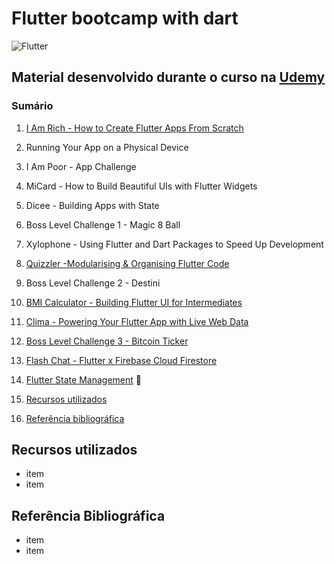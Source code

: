 # Flutter bootcamp with dart

![Flutter](https://flutter.dev/assets/homepage/news-2-599aefd56e8aa903ded69500ef4102cdd8f988dab8d9e4d570de18bdb702ffd4.png)

## Material desenvolvido durante o curso na [Udemy](https://www.udemy.com/course/flutter-bootcamp-with-dart/)

### Sumário

1. [I Am Rich - How to Create Flutter Apps From Scratch](#)

1. Running Your App on a Physical Device

1. I Am Poor - App Challenge

1. MiCard - How to Build Beautiful UIs with Flutter Widgets

1. Dicee - Building Apps with State

1. Boss Level Challenge 1 - Magic 8 Ball

1. Xylophone - Using Flutter and Dart Packages to Speed Up Development

1. [Quizzler -Modularising & Organising Flutter Code](#)

1. Boss Level Challenge 2 - Destini

1. [BMI Calculator - Building Flutter UI for Intermediates](#)

1. [Clima - Powering Your Flutter App with Live Web Data](#)

1. [Boss Level Challenge 3 - Bitcoin Ticker](#)

1. [Flash Chat - Flutter x Firebase Cloud Firestore](#)

1. [Flutter State Management](#) :star2:

1. [Recursos utilizados](#recursos-utilizados)
1. [Referência bibliográfica](#referência-bibliográfica)

## Recursos utilizados
* item
* item

## Referência Bibliográfica

* item
* item
